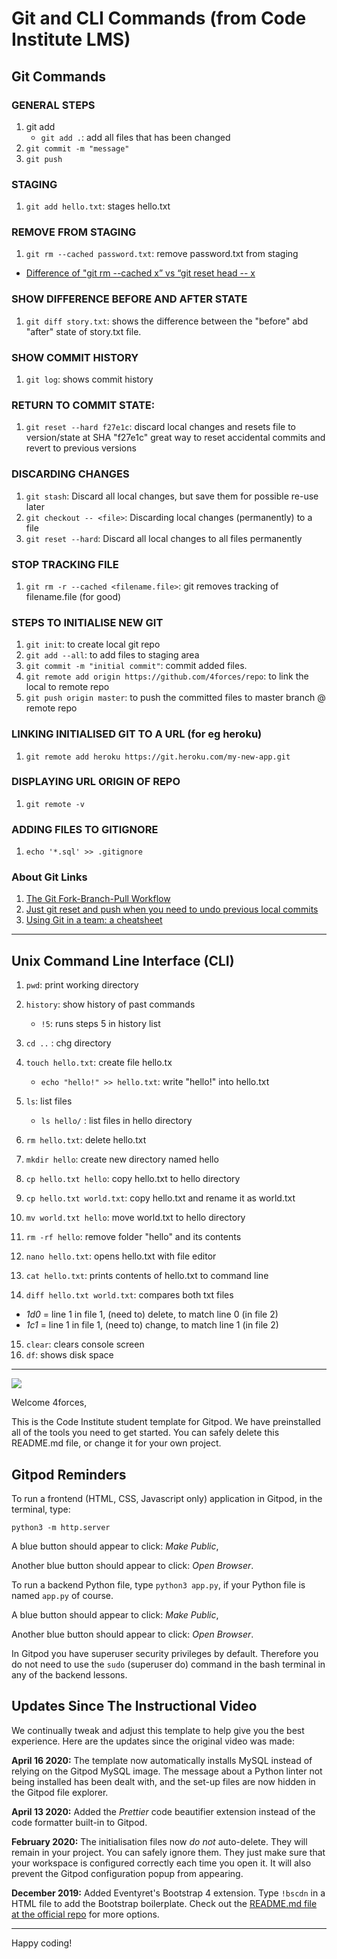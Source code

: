 # Git and CLI Commands (from Code Institute LMS)

## Git Commands

### GENERAL STEPS
1. git add
   - `git add .`: add all files that has been changed
2. `git commit -m "message"`
3. `git push`

### STAGING
1. `git add hello.txt`: stages hello.txt

### REMOVE FROM STAGING
1. `git rm --cached password.txt`: remove password.txt from staging
- [Difference of "git rm --cached x” vs “git reset head -- x](https://stackoverflow.com/questions/5798930/git-rm-cached-x-vs-git-reset-head-x/5800164#5800164)


### SHOW DIFFERENCE BEFORE AND AFTER STATE
1. `git diff story.txt`: shows the difference between the "before" abd "after" state of story.txt file.

### SHOW COMMIT HISTORY
1. `git log`: shows commit history

### RETURN TO COMMIT STATE:
1. `git reset --hard f27e1c`: discard local changes and resets file to version/state at SHA "f27e1c"
great way to reset accidental commits and revert to previous versions

### DISCARDING CHANGES
1. `git stash`: Discard all local changes, but save them for possible re-use later
2. `git checkout -- <file>`: Discarding local changes (permanently) to a file
3. `git reset --hard`: Discard all local changes to all files permanently

### STOP TRACKING FILE
1. `git rm -r --cached <filename.file>`: git removes tracking of filename.file (for good)

### STEPS TO INITIALISE NEW GIT
1. `git init`: to create local git repo
2. `git add --all`: to add files to staging area
3. `git commit -m "initial commit"`: commit added files.
4. `git remote add origin https://github.com/4forces/repo`: to link the local to remote repo
5. `git push origin master`: to push the committed files to master branch @ remote repo

### LINKING INITIALISED GIT TO A URL (for eg heroku)
1. `git remote add heroku https://git.heroku.com/my-new-app.git`

### DISPLAYING URL ORIGIN OF REPO
1. `git remote -v`

### ADDING FILES TO GITIGNORE
1. `echo '*.sql' >> .gitignore`

### About Git Links
1. [The Git Fork-Branch-Pull Workflow](https://www.tomasbeuzen.com/post/git-fork-branch-pull/)
2. [Just git reset and push when you need to undo previous local commits](https://www.theserverside.com/blog/Coffee-Talk-Java-News-Stories-and-Opinions/How-a-git-reset-and-push-to-remote-works-on-previous-local-commits)
3. [Using Git in a team: a cheatsheet](https://jameschambers.co/git-team-workflow-cheatsheet/)

---

## Unix Command Line Interface (CLI)

1. `pwd`: print working directory
2. `history`: show history of past commands
    - `!5`: runs steps 5 in history list
4. `cd ..` : chg directory

5. `touch hello.txt`: create file hello.tx
   -  `echo "hello!" >> hello.txt`: write "hello!" into hello.txt
5. `ls`: list files
   - `ls hello/` : list files in hello directory
6. `rm hello.txt`: delete hello.txt
7. `mkdir hello`: create new directory named hello
8. `cp hello.txt hello`: copy hello.txt to hello directory
9. `cp hello.txt world.txt`: copy hello.txt and rename it as world.txt
10. `mv world.txt hello`: move world.txt to hello directory
11. `rm -rf hello`: remove folder "hello" and its contents

12. `nano hello.txt`: opens hello.txt with file editor 
13. `cat hello.txt`: prints contents of hello.txt to command line
14. `diff hello.txt world.txt`: compares both txt files
   - *1d0* = line 1 in file 1, (need to) delete, to match line 0 (in file 2)
   - *1c1* = line 1 in file 1, (need to) change, to match line 1 (in file 2)
15. `clear`: clears console screen
16. `df`: shows disk space

---

<img src="https://codeinstitute.s3.amazonaws.com/fullstack/ci_logo_small.png" style="margin: 0;">

Welcome 4forces,

This is the Code Institute student template for Gitpod. We have preinstalled all of the tools you need to get started. You can safely delete this README.md file, or change it for your own project.

## Gitpod Reminders

To run a frontend (HTML, CSS, Javascript only) application in Gitpod, in the terminal, type:

`python3 -m http.server`

A blue button should appear to click: *Make Public*,

Another blue button should appear to click: *Open Browser*.

To run a backend Python file, type `python3 app.py`, if your Python file is named `app.py` of course.

A blue button should appear to click: *Make Public*,

Another blue button should appear to click: *Open Browser*.

In Gitpod you have superuser security privileges by default. Therefore you do not need to use the `sudo` (superuser do) command in the bash terminal in any of the backend lessons.

## Updates Since The Instructional Video

We continually tweak and adjust this template to help give you the best experience. Here are the updates since the original video was made:

**April 16 2020:** The template now automatically installs MySQL instead of relying on the Gitpod MySQL image. The message about a Python linter not being installed has been dealt with, and the set-up files are now hidden in the Gitpod file explorer.

**April 13 2020:** Added the _Prettier_ code beautifier extension instead of the code formatter built-in to Gitpod.

**February 2020:** The initialisation files now _do not_ auto-delete. They will remain in your project. You can safely ignore them. They just make sure that your workspace is configured correctly each time you open it. It will also prevent the Gitpod configuration popup from appearing.

**December 2019:** Added Eventyret's Bootstrap 4 extension. Type `!bscdn` in a HTML file to add the Bootstrap boilerplate. Check out the <a href="https://github.com/Eventyret/vscode-bcdn" target="_blank">README.md file at the official repo</a> for more options.

--------

Happy coding!
